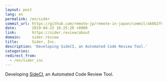 ```yaml
---
layout: post
lang: en
permalink: /en/sider
commit_url: https://github.com/remote-jp/remote-in-japan/commit/ab8b2f6abdda2eb65a95794a0fc220f7e2815628
date:       2019-04-23 16:25:20 +0900
link:       https://sider.review/about
domain:     sider.review
title:      Sider, Inc.
description: 'Developing SideCI, an Automated Code Review Tool.'
categories: 
redirect_from:
  - /en/sider_inc
---
```


<p>Developing <a href="https://www.sideci.com/">SideCI</a>, an Automated Code Review Tool.</p>
